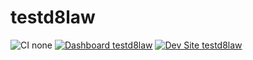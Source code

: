 # testd8law

![CI none](https://img.shields.io/badge/ci-none-orange.svg)
[![Dashboard testd8law](https://img.shields.io/badge/dashboard-testd8law-yellow.svg)](https://dashboard.pantheon.io/sites/76bdb8a3-38d2-47c9-a277-d1d114d6f0a0#dev/code)
[![Dev Site testd8law](https://img.shields.io/badge/site-testd8law-blue.svg)](http://dev-testd8law.pantheonsite.io/)